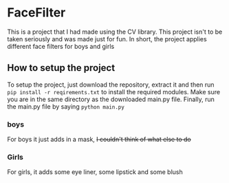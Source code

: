 # FaceFilter

This is a project that I had made using the CV library. This project isn't to be taken seriously and was made just for fun. In short, the project applies different face filters for boys and girls

## How to setup the project

To setup the project, just download the repository, extract it and then run `pip install -r reqirements.txt` to install the required modules. Make sure you are in the same directory as the downloaded main.py file. Finally, run the main.py file by saying
`python main.py`

### boys

For boys it just adds in a mask, ~~I couldn't think of what else to do~~

### Girls

For girls, it adds some eye liner, some lipstick and some blush
